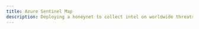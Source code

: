 ```yaml
---
title: Azure Sentinel Map
description: Deploying a honeynet to collect intel on worldwide threats.
---
```


